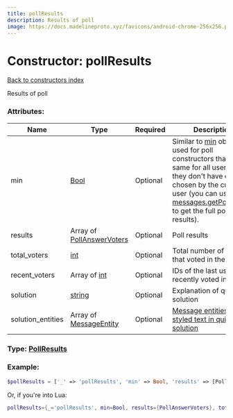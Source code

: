 ```yaml
---
title: pollResults
description: Results of poll
image: https://docs.madelineproto.xyz/favicons/android-chrome-256x256.png
---
```

# Constructor: pollResults  
[Back to constructors index](index.md)



Results of poll

### Attributes:

| Name     |    Type       | Required | Description |
|----------|---------------|----------|-------------|
|min|[Bool](../types/Bool.md) | Optional|Similar to [min](https://core.telegram.org/api/min) objects, used for poll constructors that are the same for all users so they don't have option chosen by the current user (you can use [messages.getPollResults](../methods/messages.getPollResults.md) to get the full poll results).|
|results|Array of [PollAnswerVoters](../types/PollAnswerVoters.md) | Optional|Poll results|
|total\_voters|[int](../types/int.md) | Optional|Total number of people that voted in the poll|
|recent\_voters|Array of [int](../types/int.md) | Optional|IDs of the last users that recently voted in the poll|
|solution|[string](../types/string.md) | Optional|Explanation of quiz solution|
|solution\_entities|Array of [MessageEntity](../types/MessageEntity.md) | Optional|[Message entities for styled text in quiz solution](https://core.telegram.org/api/entities)|



### Type: [PollResults](../types/PollResults.md)


### Example:

```php
$pollResults = ['_' => 'pollResults', 'min' => Bool, 'results' => [PollAnswerVoters, PollAnswerVoters], 'total_voters' => int, 'recent_voters' => [int, int], 'solution' => 'string', 'solution_entities' => [MessageEntity, MessageEntity]];
```  


Or, if you're into Lua:

```lua
pollResults={_='pollResults', min=Bool, results={PollAnswerVoters}, total_voters=int, recent_voters={int}, solution='string', solution_entities={MessageEntity}}

```


